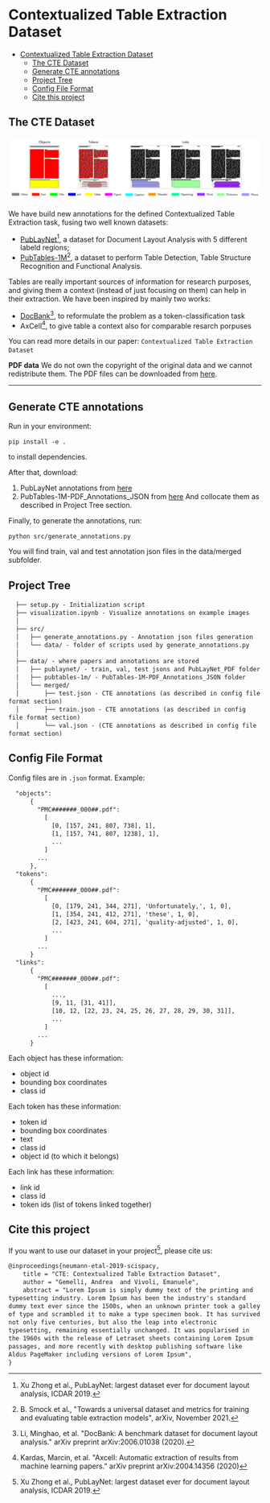 # Contextualized Table Extraction Dataset
- [Contextualized Table Extraction Dataset](#contextualized-table-extraction-dataset)
  - [The CTE Dataset](#the-cte-dataset)
  - [Generate CTE annotations](#generate-cte-annotations)
  - [Project Tree](#project-tree)
  - [Config File Format](#config-file-format)
  - [Cite this project](#cite-this-project)

## The CTE Dataset
<img src="imgs/data.png" width="1000" />

We have build new annotations for the defined Contextualized Table Extraction task, fusing two well known datasets:
- [PubLayNet](https://developer.ibm.com/exchanges/data/all/publaynet/)[^1], a dataset for Document Layout Analysis with 5 different labeld regions;
- [PubTables-1M](https://msropendata.com/datasets/505fcbe3-1383-42b1-913a-f651b8b712d3)[^2], a dataset to perform Table Detection, Table Structure Recognition and Functional Analysis.

Tables are really important sources of information for research purposes, and giving them a context (instead of just focusing on them) can help in their extraction. We have been inspired by mainly two works:
- [DocBank](https://doc-analysis.github.io/docbank-page/index.html)[^3], to reformulate the problem as a token-classification task
- AxCell[^4], to give table a context also for comparable resarch porpuses

You can read more details in our paper: `Contextualized Table Extraction Dataset`

**PDF data**
We do not own the copyright of the original data and we cannot redistribute them.
The PDF files can be downloaded from [here](https://github.com/ibm-aur-nlp/PubLayNet).

[^1]: Xu Zhong et al., PubLayNet: largest dataset ever for document layout analysis, ICDAR 2019.
[^2]: B. Smock et al., "Towards a universal dataset and metrics for training and evaluating table extraction models", arXiv, November 2021.
[^3]: Li, Minghao, et al. "DocBank: A benchmark dataset for document layout analysis." arXiv preprint arXiv:2006.01038 (2020).
[^4]: Kardas, Marcin, et al. "Axcell: Automatic extraction of results from machine learning papers." arXiv preprint arXiv:2004.14356 (2020)

---

## Generate CTE annotations
Run in your environment:
```
pip install -e .
```
to install dependencies.

After that, download:
1. PubLayNet annotations from [here](https://github.com/ibm-aur-nlp/PubLayNet) 
2. PubTables-1M-PDF_Annotations_JSON from [here](https://github.com/microsoft/table-transformer)
And collocate them as described in Project Tree section.

Finally, to generate the annotations, run:
```
python src/generate_annotations.py
```
You will find train, val and test annotation json files in the data/merged subfolder.

<!--(Then, download annotations and baselines from `here`.) -->

## Project Tree
```
  ├── setup.py - Initialization script
  ├── visualization.ipynb - Visualize annotations on example images
  │
  ├── src/
  │   ├── generate_annotations.py - Annotation json files generation 
  │   └── data/ - folder of scripts used by generate_annotations.py
  │
  ├── data/ - where papers and annotations are stored
  │   ├── publaynet/ - train, val, test jsons and PubLayNet_PDF folder
  │   ├── pubtables-1m/ - PubTables-1M-PDF_Annotations_JSON folder
  │   └── merged/
  │       ├── test.json - CTE annotations (as described in config file format section)
  │       ├── train.json - CTE annotations (as described in config file format section)
  │       └── val.json - (CTE annotations as described in config file format section)
  ```

## Config File Format
Config files are in `.json` format. Example:
```
  "objects": 
      {
        "PMC#######_000##.pdf": 
          [
            [0, [157, 241, 807, 738], 1],
            [1, [157, 741, 807, 1238], 1],
            ...
          ]
        ...
      },
  "tokens":
      {
        "PMC#######_000##.pdf":
          [
            [0, [179, 241, 344, 271], 'Unfortunately,', 1, 0],
            [1, [354, 241, 412, 271], 'these', 1, 0],
            [2, [423, 241, 604, 271], 'quality-adjusted', 1, 0],
            ...
          ]
        ...
      }
  "links":
      {
        "PMC#######_000##.pdf":
          [
            ...,
            [9, 11, [31, 41]],
            [10, 12, [22, 23, 24, 25, 26, 27, 28, 29, 30, 31]],
            ...
          ]
        ...
      }
```
Each object has these information:
- object id
- bounding box coordinates
- class id

Each token has these information:
- token id
- bounding box coordinates
- text
- class id
- object id (to which it belongs)
  
Each link has these information:
- link id
- class id
- token ids (list of tokens linked together)

## Cite this project
If you want to use our dataset in your project[^1], please cite us:
```
@inproceedings{neumann-etal-2019-scispacy,
    title = "CTE: Contextualized Table Extraction Dataset",
    author = "Gemelli, Andrea  and Vivoli, Emanuele",
    abstract = "Lorem Ipsum is simply dummy text of the printing and typesetting industry. Lorem Ipsum has been the industry's standard dummy text ever since the 1500s, when an unknown printer took a galley of type and scrambled it to make a type specimen book. It has survived not only five centuries, but also the leap into electronic typesetting, remaining essentially unchanged. It was popularised in the 1960s with the release of Letraset sheets containing Lorem Ipsum passages, and more recently with desktop publishing software like Aldus PageMaker including versions of Lorem Ipsum",
}
```
